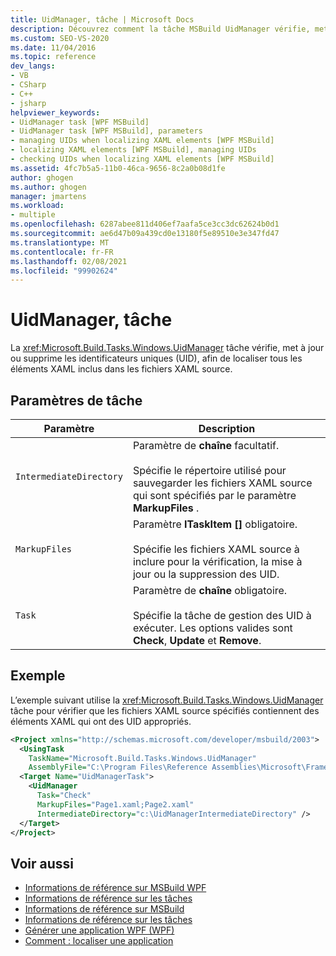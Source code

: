 ```yaml
---
title: UidManager, tâche | Microsoft Docs
description: Découvrez comment la tâche MSBuild UidManager vérifie, met à jour ou supprime les identificateurs uniques (UID) pour localiser tous les éléments XAML dans les fichiers XAML source.
ms.custom: SEO-VS-2020
ms.date: 11/04/2016
ms.topic: reference
dev_langs:
- VB
- CSharp
- C++
- jsharp
helpviewer_keywords:
- UidManager task [WPF MSBuild]
- UidManager task [WPF MSBuild], parameters
- managing UIDs when localizing XAML elements [WPF MSBuild]
- localizing XAML elements [WPF MSBuild], managing UIDs
- checking UIDs when localizing XAML elements [WPF MSBuild]
ms.assetid: 4fc7b5a5-11b0-46ca-9656-8c2a0b08d1fe
author: ghogen
ms.author: ghogen
manager: jmartens
ms.workload:
- multiple
ms.openlocfilehash: 6287abee811d406ef7aafa5ce3cc3dc62624b0d1
ms.sourcegitcommit: ae6d47b09a439cd0e13180f5e89510e3e347fd47
ms.translationtype: MT
ms.contentlocale: fr-FR
ms.lasthandoff: 02/08/2021
ms.locfileid: "99902624"
---
```

# <a name="uidmanager-task"></a>UidManager, tâche

La <xref:Microsoft.Build.Tasks.Windows.UidManager> tâche vérifie, met à jour ou supprime les identificateurs uniques (UID), afin de localiser tous les éléments XAML inclus dans les fichiers XAML source.

## <a name="task-parameters"></a>Paramètres de tâche

| Paramètre | Description |
|-------------------------| - |
| `IntermediateDirectory` | Paramètre de **chaîne** facultatif.<br /><br /> Spécifie le répertoire utilisé pour sauvegarder les fichiers XAML source qui sont spécifiés par le paramètre **MarkupFiles** . |
| `MarkupFiles` | Paramètre **ITaskItem []** obligatoire.<br /><br /> Spécifie les fichiers XAML source à inclure pour la vérification, la mise à jour ou la suppression des UID. |
| `Task` | Paramètre de **chaîne** obligatoire.<br /><br /> Spécifie la tâche de gestion des UID à exécuter. Les options valides sont **Check**, **Update** et **Remove**. |

## <a name="example"></a>Exemple

 L’exemple suivant utilise la <xref:Microsoft.Build.Tasks.Windows.UidManager> tâche pour vérifier que les fichiers XAML source spécifiés contiennent des éléments XAML qui ont des UID appropriés.

```xml
<Project xmlns="http://schemas.microsoft.com/developer/msbuild/2003">
  <UsingTask
    TaskName="Microsoft.Build.Tasks.Windows.UidManager"
    AssemblyFile="C:\Program Files\Reference Assemblies\Microsoft\Framework\v3.0\PresentationBuildTasks.dll" />
  <Target Name="UidManagerTask">
    <UidManager
      Task="Check"
      MarkupFiles="Page1.xaml;Page2.xaml"
      IntermediateDirectory="c:\UidManagerIntermediateDirectory" />
  </Target>
</Project>
```

## <a name="see-also"></a>Voir aussi

- [Informations de référence sur MSBuild WPF](../msbuild/wpf-msbuild-reference.md)
- [Informations de référence sur les tâches](../msbuild/wpf-msbuild-task-reference.md)
- [Informations de référence sur MSBuild](../msbuild/msbuild-reference.md)
- [Informations de référence sur les tâches](../msbuild/msbuild-task-reference.md)
- [Générer une application WPF (WPF)](/dotnet/framework/wpf/app-development/building-a-wpf-application-wpf)
- [Comment : localiser une application](/dotnet/framework/wpf/advanced/how-to-localize-an-application)